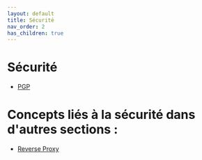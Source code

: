 ```yaml
---
layout: default
title: Sécurité
nav_order: 2
has_children: true
---
```


# Sécurité

- [PGP](Sécurité/PGP.md)


# Concepts liés à la sécurité dans d'autres sections : 

- [Reverse Proxy](Réseaux/reverse_proxy.md)


